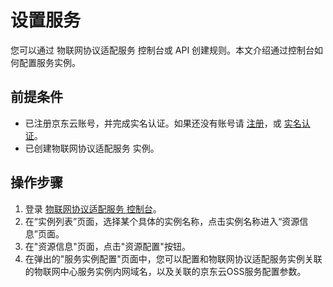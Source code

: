 # 设置服务

您可以通过 物联网协议适配服务  控制台或 API 创建规则。本文介绍通过控制台如何配置服务实例。


## 前提条件
- 已注册京东云账号，并完成实名认证。如果还没有账号请 [注册](https://accounts.jdcloud.com/p/regPage?source=jdcloud%26ReturnUrl=%2f%2fuc.jdcloud.com%2fpassport%2fcomplete%3freturnUrl%3dhttp%3A%2F%2Fuc.jdcloud.com%2Fredirect%2FloginRouter%3FreturnUrl%3Dhttps%253A%252F%252Fwww.jdcloud.com%252Fhelp%252Fdetail%252F734%252FisCatalog%252F1)，或 [实名认证](https://uc.jdcloud.com/account/certify)。
- 已创建物联网协议适配服务  实例。


## 操作步骤
1. 登录 [物联网协议适配服务  控制台](https://iot-console.jdcloud.com/iot-protocol-adaptor)。
2. 在“实例列表”页面，选择某个具体的实例名称，点击实例名称进入“资源信息”页面。
3. 在"资源信息"页面，点击"资源配置"按钮。
4. 在弹出的"服务实例配置"页面中，您可以配置和物联网协议适配服务实例关联的物联网中心服务实例内网域名，以及关联的京东云OSS服务配置参数。

